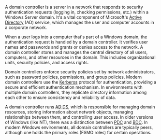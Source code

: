 A domain controller is a server in a network that responds to security authentication requests (logging in, checking permissions, etc.) within a Windows Server domain. It's a vital component of Microsoft's [Active Directory](../activedirectory/activedirectory.md) (AD) service, which manages the user and computer accounts in a corporate network.

When a user logs into a computer that's part of a Windows domain, the authentication request is handled by a domain controller. It verifies user names and passwords and grants or denies access to the network. A domain controller stores and manages the central directory of all users, computers, and other resources in the domain. This includes organizational units, security policies, and access rights.

Domain controllers enforce security policies set by network administrators, such as password policies, permissions, and group policies. Modern domain controllers use the [Kerberos](../activedirectory/kerb.md) protocol for authentication, providing a secure and efficient authentication mechanism. In environments with multiple domain controllers, they replicate directory information among each other to ensure consistency and reliability of data.

A domain controller runs [AD DS](../activedirectory/adds.md), which is responsible for managing domain resources, storing information about network objects, managing relationships between them, and controlling user access. In older versions of Windows (like NT), there was a distinction between [PDC](../activedirectory/pdc.md) and [BDC](../activedirectory/bdc.md). In modern Windows environments, all domain controllers are typically peers, although one holds the primary roles (FSMO roles) for certain operations.
